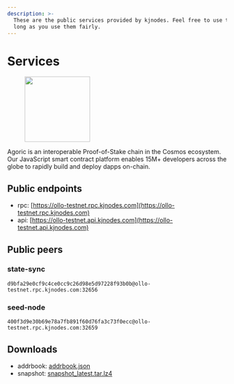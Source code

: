 ```yaml
---
description: >-
  These are the public services provided by kjnodes. Feel free to use them as
  long as you use them fairly.
---
```


# Services

<figure><img src="../../.gitbook/assets/ollo-testnet.png" width="150" alt=""><figcaption></figcaption></figure>

Agoric is an interoperable Proof-of-Stake chain in the Cosmos ecosystem. Our JavaScript smart contract platform enables 15M+ developers across the globe to rapidly build and deploy dapps on-chain.

## Public endpoints

* rpc: [https://ollo-testnet.rpc.kjnodes.com](https://ollo-testnet.rpc.kjnodes.com)
* api: [https://ollo-testnet.api.kjnodes.com](https://ollo-testnet.api.kjnodes.com)

## Public peers

### state-sync

```
d9bfa29e0cf9c4ce0cc9c26d98e5d97228f93b0b@ollo-testnet.rpc.kjnodes.com:32656
```

### seed-node

```
400f3d9e30b69e78a7fb891f60d76fa3c73f0ecc@ollo-testnet.rpc.kjnodes.com:32659
```

## Downloads

* addrbook: [addrbook.json](https://snapshots.kjnodes.com/ollo-testnet/addrbook.json)
* snapshot: [snapshot_latest.tar.lz4](https://snapshots.kjnodes.com/ollo-testnet/snapshot\_latest.tar.lz4)
